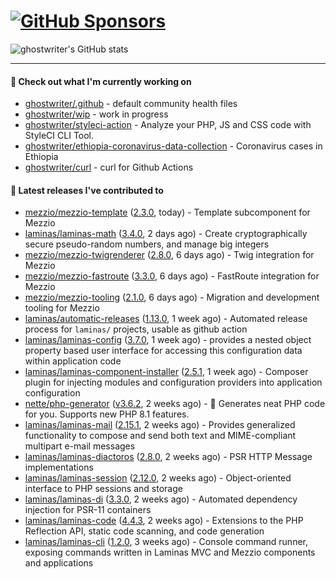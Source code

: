 # [![GitHub Sponsors](https://img.shields.io/github/sponsors/ghostwriter?label=Sponsors&style=flat-square&logo=GitHub%20Sponsors)](https://github.com/sponsors/ghostwriter)

![ghostwriter's GitHub stats](https://github-readme-stats.vercel.app/api?username=ghostwriter&show_icons=true&count_private=true&hide_title=true&hide_rank=true&icon_color=333)

---

#### 🌱 Check out what I'm currently working on

- [ghostwriter/.github](https://github.com/ghostwriter/.github) - default community health files
- [ghostwriter/wip](https://github.com/ghostwriter/wip) - work in progress
- [ghostwriter/styleci-action](https://github.com/ghostwriter/styleci-action) - Analyze your PHP, JS and CSS code with StyleCI CLI Tool.
- [ghostwriter/ethiopia-coronavirus-data-collection](https://github.com/ghostwriter/ethiopia-coronavirus-data-collection) - Coronavirus cases in Ethiopia
- [ghostwriter/curl](https://github.com/ghostwriter/curl) - curl for Github Actions

#### 🔭 Latest releases I've contributed to

- [mezzio/mezzio-template](https://github.com/mezzio/mezzio-template) ([2.3.0](https://github.com/mezzio/mezzio-template/releases/tag/2.3.0), today) - Template subcomponent for Mezzio
- [laminas/laminas-math](https://github.com/laminas/laminas-math) ([3.4.0](https://github.com/laminas/laminas-math/releases/tag/3.4.0), 2 days ago) - Create cryptographically secure pseudo-random numbers, and manage big integers
- [mezzio/mezzio-twigrenderer](https://github.com/mezzio/mezzio-twigrenderer) ([2.8.0](https://github.com/mezzio/mezzio-twigrenderer/releases/tag/2.8.0), 6 days ago) - Twig integration for Mezzio
- [mezzio/mezzio-fastroute](https://github.com/mezzio/mezzio-fastroute) ([3.3.0](https://github.com/mezzio/mezzio-fastroute/releases/tag/3.3.0), 6 days ago) - FastRoute integration for Mezzio
- [mezzio/mezzio-tooling](https://github.com/mezzio/mezzio-tooling) ([2.1.0](https://github.com/mezzio/mezzio-tooling/releases/tag/2.1.0), 6 days ago) - Migration and development tooling for Mezzio
- [laminas/automatic-releases](https://github.com/laminas/automatic-releases) ([1.13.0](https://github.com/laminas/automatic-releases/releases/tag/1.13.0), 1 week ago) - Automated release process for `laminas/` projects, usable as github action
- [laminas/laminas-config](https://github.com/laminas/laminas-config) ([3.7.0](https://github.com/laminas/laminas-config/releases/tag/3.7.0), 1 week ago) - provides a nested object property based user interface for accessing this configuration data within application code
- [laminas/laminas-component-installer](https://github.com/laminas/laminas-component-installer) ([2.5.1](https://github.com/laminas/laminas-component-installer/releases/tag/2.5.1), 1 week ago) - Composer plugin for injecting modules and configuration providers into application configuration
- [nette/php-generator](https://github.com/nette/php-generator) ([v3.6.2](https://github.com/nette/php-generator/releases/tag/v3.6.2), 2 weeks ago) - 🐘 Generates neat PHP code for you. Supports new PHP 8.1 features.
- [laminas/laminas-mail](https://github.com/laminas/laminas-mail) ([2.15.1](https://github.com/laminas/laminas-mail/releases/tag/2.15.1), 2 weeks ago) - Provides generalized functionality to compose and send both text and MIME-compliant multipart e-mail messages
- [laminas/laminas-diactoros](https://github.com/laminas/laminas-diactoros) ([2.8.0](https://github.com/laminas/laminas-diactoros/releases/tag/2.8.0), 2 weeks ago) - PSR HTTP Message implementations
- [laminas/laminas-session](https://github.com/laminas/laminas-session) ([2.12.0](https://github.com/laminas/laminas-session/releases/tag/2.12.0), 2 weeks ago) - Object-oriented interface to PHP sessions and storage
- [laminas/laminas-di](https://github.com/laminas/laminas-di) ([3.3.0](https://github.com/laminas/laminas-di/releases/tag/3.3.0), 2 weeks ago) - Automated dependency injection for PSR-11 containers
- [laminas/laminas-code](https://github.com/laminas/laminas-code) ([4.4.3](https://github.com/laminas/laminas-code/releases/tag/4.4.3), 2 weeks ago) - Extensions to the PHP Reflection API, static code scanning, and code generation
- [laminas/laminas-cli](https://github.com/laminas/laminas-cli) ([1.2.0](https://github.com/laminas/laminas-cli/releases/tag/1.2.0), 3 weeks ago) - Console command runner, exposing commands written in Laminas MVC and Mezzio components and applications

